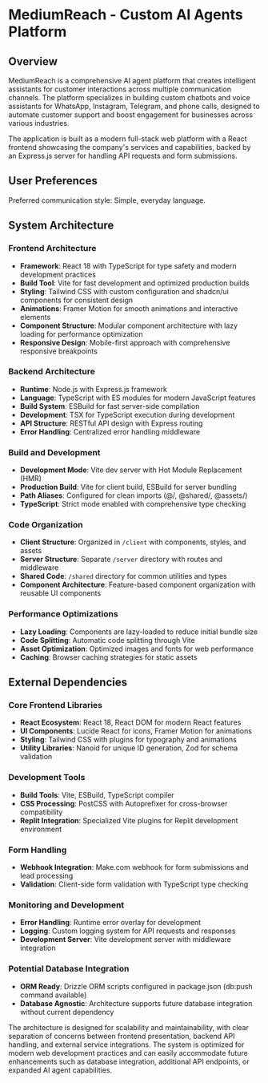 # MediumReach - Custom AI Agents Platform

## Overview

MediumReach is a comprehensive AI agent platform that creates intelligent assistants for customer interactions across multiple communication channels. The platform specializes in building custom chatbots and voice assistants for WhatsApp, Instagram, Telegram, and phone calls, designed to automate customer support and boost engagement for businesses across various industries.

The application is built as a modern full-stack web platform with a React frontend showcasing the company's services and capabilities, backed by an Express.js server for handling API requests and form submissions.

## User Preferences

Preferred communication style: Simple, everyday language.

## System Architecture

### Frontend Architecture
- **Framework**: React 18 with TypeScript for type safety and modern development practices
- **Build Tool**: Vite for fast development and optimized production builds
- **Styling**: Tailwind CSS with custom configuration and shadcn/ui components for consistent design
- **Animations**: Framer Motion for smooth animations and interactive elements
- **Component Structure**: Modular component architecture with lazy loading for performance optimization
- **Responsive Design**: Mobile-first approach with comprehensive responsive breakpoints

### Backend Architecture
- **Runtime**: Node.js with Express.js framework
- **Language**: TypeScript with ES modules for modern JavaScript features
- **Build System**: ESBuild for fast server-side compilation
- **Development**: TSX for TypeScript execution during development
- **API Structure**: RESTful API design with Express routing
- **Error Handling**: Centralized error handling middleware

### Build and Development
- **Development Mode**: Vite dev server with Hot Module Replacement (HMR)
- **Production Build**: Vite for client build, ESBuild for server bundling
- **Path Aliases**: Configured for clean imports (@/, @shared/, @assets/)
- **TypeScript**: Strict mode enabled with comprehensive type checking

### Code Organization
- **Client Structure**: Organized in `/client` with components, styles, and assets
- **Server Structure**: Separate `/server` directory with routes and middleware
- **Shared Code**: `/shared` directory for common utilities and types
- **Component Architecture**: Feature-based component organization with reusable UI components

### Performance Optimizations
- **Lazy Loading**: Components are lazy-loaded to reduce initial bundle size
- **Code Splitting**: Automatic code splitting through Vite
- **Asset Optimization**: Optimized images and fonts for web performance
- **Caching**: Browser caching strategies for static assets

## External Dependencies

### Core Frontend Libraries
- **React Ecosystem**: React 18, React DOM for modern React features
- **UI Components**: Lucide React for icons, Framer Motion for animations
- **Styling**: Tailwind CSS with plugins for typography and animations
- **Utility Libraries**: Nanoid for unique ID generation, Zod for schema validation

### Development Tools
- **Build Tools**: Vite, ESBuild, TypeScript compiler
- **CSS Processing**: PostCSS with Autoprefixer for cross-browser compatibility
- **Replit Integration**: Specialized Vite plugins for Replit development environment

### Form Handling
- **Webhook Integration**: Make.com webhook for form submissions and lead processing
- **Validation**: Client-side form validation with TypeScript type checking

### Monitoring and Development
- **Error Handling**: Runtime error overlay for development
- **Logging**: Custom logging system for API requests and responses
- **Development Server**: Vite development server with middleware integration

### Potential Database Integration
- **ORM Ready**: Drizzle ORM scripts configured in package.json (db:push command available)
- **Database Agnostic**: Architecture supports future database integration without current dependency

The architecture is designed for scalability and maintainability, with clear separation of concerns between frontend presentation, backend API handling, and external service integrations. The system is optimized for modern web development practices and can easily accommodate future enhancements such as database integration, additional API endpoints, or expanded AI agent capabilities.